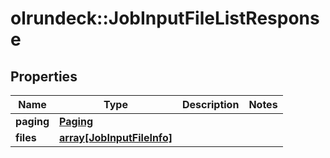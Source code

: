 # olrundeck::JobInputFileListResponse

## Properties
Name | Type | Description | Notes
------------ | ------------- | ------------- | -------------
**paging** | [**Paging**](Paging.md) |  | 
**files** | [**array[JobInputFileInfo]**](JobInputFileInfo.md) |  | 


